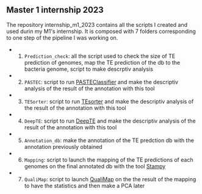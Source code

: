 ## Master 1 internship 2023

The repository internship_m1_2023 contains all the scripts I created and used durin my M1's internship.
It is composed with 7 folders corresponding to one step of the pipeline I was working on.


- 1. `Prediction_check`: all the script used to check the size of TE prediction of genomes, map the TE prediction of the db to the bacteria genome, script to make descrptiv analysis
- 2. `PASTEC`: script to run [PASTEClassifier](https://urgi.versailles.inra.fr/Tools/PASTEClassifier) and make the descriptiv analysis of the result of the annotation with this tool
- 3. `TESorter`: script to run [TEsorter](https://github.com/zhangrengang/TEsorter) and make the descriptiv analysis of the result of the annotation with this tool
- 4. `DeepTE`: script to run [DeepTE](https://github.com/LiLabAtVT/DeepTE) and make the descriptiv analysis of the result of the annotation with this tool
- 5. `Annotation_db`: make the annotation of the TE predction db with the annotation previously obtained
- 6. `Mapping`: script to launch the mapping of the TE predictions of each genomes on the final annotated db with the tool [Stampy](https://github.com/uwb-linux/stampy)
- 7. `QualiMap`: script to launch  [QualiMap](http://qualimap.conesalab.org/doc_html/index.html) on the the result of the mapping to have the statistics and then make a PCA later  

